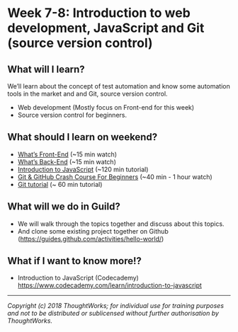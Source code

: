 # Week 7-8: Introduction to web development, JavaScript and Git (source version control)


## What will I learn?
We’ll learn about the concept of test automation and know some automation tools in the market and and Git, source version control.
- Web development (Mostly focus on Front-end for this week)
- Source version control for beginners.


## What should I learn on weekend?
- [What’s Front-End](https://www.youtube.com/watch?v=GJ8jidDdWVg) (~15 min watch)
- [What’s Back-End](https://www.youtube.com/watch?v=WwbBOQaM0Zw) (~15 min watch)
- [Introduction to JavaScript](https://testautomationu.applitools.com/javascript-tutorial/) (~120 min tutorial)
- [Git & GitHub Crash Course For Beginners](https://youtu.be/SWYqp7iY_Tc) (~40 min - 1 hour watch)
- [Git tutorial](https://testautomationu.applitools.com/git-tutorial/) (~ 60 min tutorial)

## What will we do in Guild?

- We will walk through the topics together and discuss about this topics.
- And clone some existing project together on Github (https://guides.github.com/activities/hello-world/)


## What if I want to know more!?

- Introduction to JavaScript (Codecademy) https://www.codecademy.com/learn/introduction-to-javascript


---

*Copyright (c) 2018 ThoughtWorks; for individual use for training purposes and not to be distributed or sublicensed without further authorisation by ThoughtWorks.*
